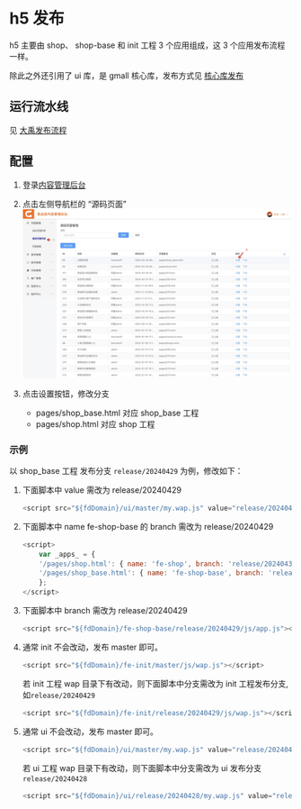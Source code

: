 # h5 发布

h5 主要由 shop、 shop-base 和 init 工程 3 个应用组成，这 3 个应用发布流程一样。

除此之外还引用了 ui 库，是 gmall 核心库，发布方式见 [核心库发布](./core.md)

## 运行流水线

见 [大禹发布流程](./dayu.md)

## 配置

1. 登录[内容管理后台](https://myth.exijiu.com/login/index.html)
2. 点击左侧导航栏的 “源码页面”
   ![](./assets/c1.jpg)
3. 点击设置按钮，修改分支

    - pages/shop_base.html 对应 shop_base 工程
    - pages/shop.html 对应 shop 工程

### 示例
以 shop_base 工程 发布分支 `release/20240429` 为例，修改如下：

1. 下面脚本中 value 需改为 release/20240429

    ```JavaScript
    <script src="${fdDomain}/ui/master/my.wap.js" value="release/20240429"></script>
    ```

2. 下面脚本中 name fe-shop-base 的 branch 需改为 release/20240429

    ```JavaScript
    <script>
        var _apps_ = {
        '/pages/shop.html': { name: 'fe-shop', branch: 'release/20240430' },
        '/pages/shop_base.html': { name: 'fe-shop-base', branch: 'release/20240429' },
        };
    </script>

    ```

3. 下面脚本中 branch 需改为 release/20240429

    ```JavaScript
    <script src="${fdDomain}/fe-shop-base/release/20240429/js/app.js"></script>
    ```

4. 通常 init 不会改动，发布 master 即可。

    ```JavaScript
    <script src="${fdDomain}/fe-init/master/js/wap.js"></script>
    ```

    若 init 工程 wap 目录下有改动，则下面脚本中分支需改为 init 工程发布分支,如`release/20240429`

    ```JavaScript
    <script src="${fdDomain}/fe-init/release/20240429/js/wap.js"></script>
    ```

5. 通常 ui 不会改动，发布 master 即可。

    ```JavaScript
    <script src="${fdDomain}/ui/master/my.wap.js" value="release/20240429"></script>
    ```

    若 ui 工程 wap 目录下有改动，则下面脚本中分支需改为 ui 发布分支 `release/20240428`

    ```JavaScript
    <script src="${fdDomain}/ui/release/20240428/my.wap.js" value="release/20240429"></script>
    ```
